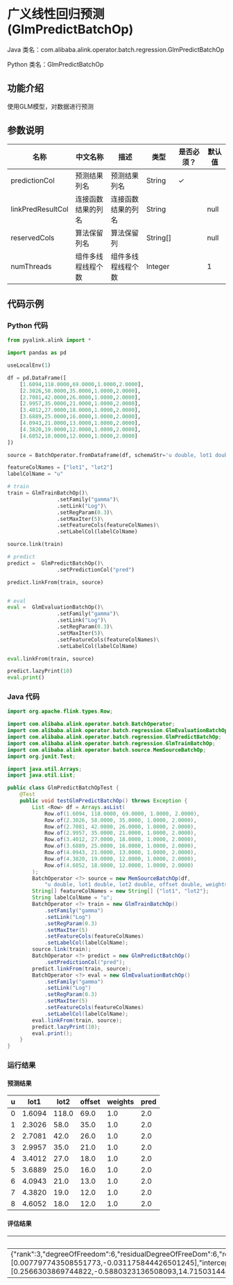 # 广义线性回归预测 (GlmPredictBatchOp)
Java 类名：com.alibaba.alink.operator.batch.regression.GlmPredictBatchOp

Python 类名：GlmPredictBatchOp


## 功能介绍
使用GLM模型，对数据进行预测

## 参数说明


| 名称 | 中文名称 | 描述 | 类型 | 是否必须？ | 默认值 |
| --- | --- | --- | --- | --- | --- |
| predictionCol | 预测结果列名 | 预测结果列名 | String | ✓ |  |
| linkPredResultCol | 连接函数结果的列名 | 连接函数结果的列名 | String |  | null |
| reservedCols | 算法保留列名 | 算法保留列 | String[] |  | null |
| numThreads | 组件多线程线程个数 | 组件多线程线程个数 | Integer |  | 1 |



## 代码示例
### Python 代码
```python
from pyalink.alink import *

import pandas as pd

useLocalEnv(1)

df = pd.DataFrame([
    [1.6094,118.0000,69.0000,1.0000,2.0000],
    [2.3026,58.0000,35.0000,1.0000,2.0000],
    [2.7081,42.0000,26.0000,1.0000,2.0000],
    [2.9957,35.0000,21.0000,1.0000,2.0000],
    [3.4012,27.0000,18.0000,1.0000,2.0000],
    [3.6889,25.0000,16.0000,1.0000,2.0000],
    [4.0943,21.0000,13.0000,1.0000,2.0000],
    [4.3820,19.0000,12.0000,1.0000,2.0000],
    [4.6052,18.0000,12.0000,1.0000,2.0000]
])

source = BatchOperator.fromDataframe(df, schemaStr='u double, lot1 double, lot2 double, offset double, weights double')

featureColNames = ["lot1", "lot2"]
labelColName = "u"

# train
train = GlmTrainBatchOp()\
                .setFamily("gamma")\
                .setLink("Log")\
                .setRegParam(0.3)\
                .setMaxIter(5)\
                .setFeatureCols(featureColNames)\
                .setLabelCol(labelColName)

source.link(train)

# predict
predict =  GlmPredictBatchOp()\
                .setPredictionCol("pred")

predict.linkFrom(train, source)


# eval
eval =  GlmEvaluationBatchOp()\
                .setFamily("gamma")\
                .setLink("Log")\
                .setRegParam(0.3)\
                .setMaxIter(5)\
                .setFeatureCols(featureColNames)\
                .setLabelCol(labelColName)

eval.linkFrom(train, source)

predict.lazyPrint(10)
eval.print()
```
### Java 代码
```java
import org.apache.flink.types.Row;

import com.alibaba.alink.operator.batch.BatchOperator;
import com.alibaba.alink.operator.batch.regression.GlmEvaluationBatchOp;
import com.alibaba.alink.operator.batch.regression.GlmPredictBatchOp;
import com.alibaba.alink.operator.batch.regression.GlmTrainBatchOp;
import com.alibaba.alink.operator.batch.source.MemSourceBatchOp;
import org.junit.Test;

import java.util.Arrays;
import java.util.List;

public class GlmPredictBatchOpTest {
	@Test
	public void testGlmPredictBatchOp() throws Exception {
		List <Row> df = Arrays.asList(
			Row.of(1.6094, 118.0000, 69.0000, 1.0000, 2.0000),
			Row.of(2.3026, 58.0000, 35.0000, 1.0000, 2.0000),
			Row.of(2.7081, 42.0000, 26.0000, 1.0000, 2.0000),
			Row.of(2.9957, 35.0000, 21.0000, 1.0000, 2.0000),
			Row.of(3.4012, 27.0000, 18.0000, 1.0000, 2.0000),
			Row.of(3.6889, 25.0000, 16.0000, 1.0000, 2.0000),
			Row.of(4.0943, 21.0000, 13.0000, 1.0000, 2.0000),
			Row.of(4.3820, 19.0000, 12.0000, 1.0000, 2.0000),
			Row.of(4.6052, 18.0000, 12.0000, 1.0000, 2.0000)
		);
		BatchOperator <?> source = new MemSourceBatchOp(df,
			"u double, lot1 double, lot2 double, offset double, weights double");
		String[] featureColNames = new String[] {"lot1", "lot2"};
		String labelColName = "u";
		BatchOperator <?> train = new GlmTrainBatchOp()
			.setFamily("gamma")
			.setLink("Log")
			.setRegParam(0.3)
			.setMaxIter(5)
			.setFeatureCols(featureColNames)
			.setLabelCol(labelColName);
		source.link(train);
		BatchOperator <?> predict = new GlmPredictBatchOp()
			.setPredictionCol("pred");
		predict.linkFrom(train, source);
		BatchOperator <?> eval = new GlmEvaluationBatchOp()
			.setFamily("gamma")
			.setLink("Log")
			.setRegParam(0.3)
			.setMaxIter(5)
			.setFeatureCols(featureColNames)
			.setLabelCol(labelColName);
		eval.linkFrom(train, source);
		predict.lazyPrint(10);
		eval.print();
	}
}
```

### 运行结果

#### 预测结果

 u |  lot1|  lot2 | offset | weights  |    pred
----|----|------|-----------|------|-----------    
0 | 1.6094 | 118.0 | 69.0  |   1.0    |  2.0 | 0.378525
1 | 2.3026 |  58.0 | 35.0  |   1.0  |    2.0 | 0.970639
2|  2.7081  | 42.0 | 26.0 |    1.0  |    2.0 | 1.126458
3 | 2.9957 |  35.0 | 21.0 |    1.0  |    2.0 | 1.227753
4 | 3.4012 |  27.0 | 18.0 |    1.0  |    2.0 | 1.258898
5 | 3.6889 |  25.0 | 16.0 |    1.0  |    2.0 | 1.305654
6 | 4.0943 |  21.0 | 13.0 |    1.0 |     2.0|  1.367991
7 | 4.3820 |  19.0 | 12.0 |    1.0 |     2.0 | 1.383571
8 | 4.6052 |  18.0 | 12.0 |    1.0  |    2.0 | 1.375774

#### 评估结果

|summary
|-------
|{"rank":3,"degreeOfFreedom":6,"residualDegreeOfFreeDom":6,"residualDegreeOfFreedomNull":8,"aic":9702.08856968678,"dispersion":0.01600672089664272,"deviance":0.09638590199190636,"nullDeviance":0.8493577599031797,"coefficients":[0.007797743508551773,-0.031175844426501245],"intercept":1.6095243247335171,"coefficientStandardErrors":[0.030385113783611032,0.05301723001061871,0.10937960484662167],"tValues":[0.2566303869744822,-0.5880323136508093,14.715031444760513],"pValues":[0.8060371545111102,0.5779564640149484,6.188226474801439E-6]}


